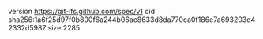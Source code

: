 version https://git-lfs.github.com/spec/v1
oid sha256:1a6f25d97f0b800f6a244b06ac8633d8da770ca0f186e7a693203d42332d5987
size 2285
